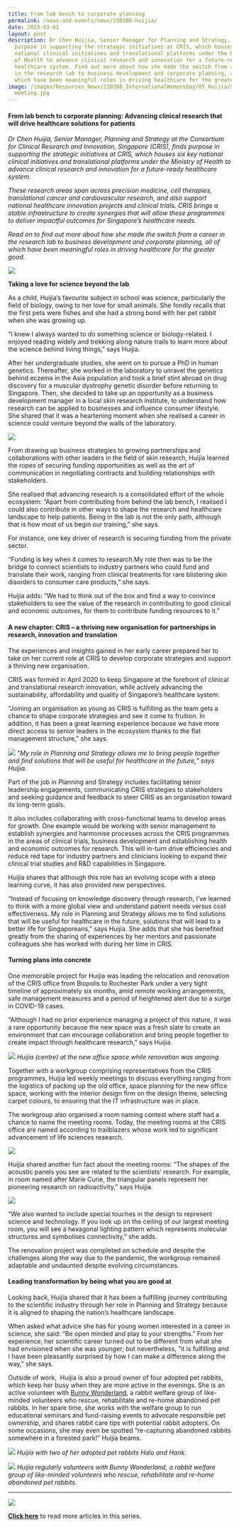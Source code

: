 ```yaml
---
title: From lab bench to corporate planning
permalink: /news-and-events/news/230308-huijia/
date: 2023-03-01
layout: post
description: Dr Chen Huijia, Senior Manager for Planning and Strategy, finds
  purpose in supporting the strategic initiatives at CRIS, which houses six key
  national clinical initiatives and translational platforms under the Ministry
  of Health to advance clinical research and innovation for a future-ready
  healthcare system. Find out more about how she made the switch from a career
  in the research lab to business development and corporate planning, all of
  which have been meaningful roles in driving healthcare for the greater good.
image: /images/Resources_News/230308_InternationalWomensDay/05_Huijia/5_Huijia
  meeting.jpg
---
```

#### **From lab bench to corporate planning: Advancing clinical research that will drive healthcare solutions for patients**

_Dr Chen Huijia, Senior Manager, Planning and Strategy at the Consortium for Clinical Research and Innovation, Singapore (CRIS), finds purpose in supporting the strategic initiatives at CRIS, which houses six key national clinical initiatives and translational platforms under the Ministry of Health to advance clinical research and innovation for a future-ready healthcare system._ 

_These research areas span across precision medicine, cell therapies, translational cancer and cardiovascular research, and also support national healthcare innovation projects and clinical trials. CRIS brings a stable infrastructure to create synergies that will allow these programmes to deliver impactful outcomes for Singapore’s healthcare needs._ 

_Read on to find out more about how she made the switch from a career in the research lab to business development and corporate planning, all of which have been meaningful roles in driving healthcare for the greater good._

![](/images/Resources_News/230308_InternationalWomensDay/05_Huijia/1_Huijia_IMG_5662.jpg)

**Taking a love for science beyond the lab**

As a child, Huijia’s favourite subject in school was science, particularly the field of biology, owing to her love for small animals. She fondly recalls that the first pets were fishes and she had a strong bond with her pet rabbit when she was growing up.

“I knew I always wanted to do something science or biology-related. I enjoyed reading widely and trekking along nature trails to learn more about the science behind living things,” says Huijia.

After her undergraduate studies, she went on to pursue a PhD in human genetics. Thereafter, she worked in the laboratory to unravel the genetics behind eczema in the Asia population and took a brief stint abroad on drug discovery for a muscular dystrophy genetic disorder before returning to Singapore. Then, she decided to take up an opportunity as a business development manager in a local skin research institute, to understand how research can be applied to businesses and influence consumer lifestyle. She shared that it was a heartening moment when she realised a career in science could venture beyond the walls of the laboratory.

![](/images/Resources_News/230308_InternationalWomensDay/05_Huijia/5_Huijia%20meeting.jpg)

From drawing up business strategies to growing partnerships and collaborations with other leaders in the field of skin research, Huijia learned the ropes of securing funding opportunities as well as the art of communication in negotiating contracts and building relationships with stakeholders.

She realised that advancing research is a consolidated effort of the whole ecosystem: “Apart from contributing from behind the lab bench, I realised I could also contribute in other ways to shape the research and healthcare landscape to help patients. Being in the lab is not the only path, although that is how most of us begin our training,” she says.

For instance, one key driver of research is securing funding from the private sector.

“Funding is key when it comes to research.My role then was to be the bridge to connect scientists to industry partners who could fund and translate their work, ranging from clinical treatments for rare blistering skin disorders to consumer care products,” she says.

Huijia adds: “We had to think out of the box and find a way to convince stakeholders to see the value of the research in contributing to good clinical and economic outcomes, for them to contribute funding resources to it.”

#### **A new chapter: CRIS – a thriving new organisation for partnerships in research, innovation and translation**

The experiences and insights gained in her early career prepared her to take on her current role at CRIS to develop corporate strategies and support a thriving new organisation.

CRIS was formed in April 2020 to keep Singapore at the forefront of clinical and translational research innovation, while actively advancing the sustainability, affordability and quality of Singapore’s healthcare system.

“Joining an organisation as young as CRIS is fulfilling as the team gets a chance to shape corporate strategies and see it come to fruition. In addition, it has been a great learning experience because we have more direct access to senior leaders in the ecosystem thanks to the flat management structure,” she says.

![](/images/Resources_News/230308_InternationalWomensDay/05_Huijia/2_Huijia%20discussion.jpg)
*"My role in Planning and Strategy allows me to bring people together and find solutions that will be useful for healthcare in the future,” says Huijia.*

Part of the job in Planning and Strategy includes facilitating senior leadership engagements, communicating CRIS strategies to stakeholders and seeking guidance and feedback to steer CRIS as an organisation toward its long-term goals.

It also includes collaborating with cross-functional teams to develop areas for growth. One example would be working with senior management to establish synergies and harmonise processes across the CRIS programmes in the areas of clinical trials, business development and establishing health and economic outcomes for research. This will in-turn drive efficiencies and reduce red tape for industry partners and clinicians looking to expand their clinical trial studies and R&D capabilities in Singapore.

Huijia shares that although this role has an evolving scope with a steep learning curve, it has also provided new perspectives.

“Instead of focusing on knowledge discovery through research, I’ve learned to think with a more global view and understand patient needs versus cost effectiveness. My role in Planning and Strategy allows me to find solutions that will be useful for healthcare in the future, solutions that will lead to a better life for Singaporeans,” says Huijia. She adds that she has benefited greatly from the sharing of experiences by her mentors and passionate colleagues she has worked with during her time in CRIS.

#### **Turning plans into concrete**

One memorable project for Huijia was leading the relocation and renovation of the CRIS office from Biopolis to Rochester Park under a very tight timeline of approximately six months, amid remote working arrangements, safe management measures and a period of heightened alert due to a surge in COVID-19 cases.

“Although I had no prior experience managing a project of this nature, it was a rare opportunity because the new space was a fresh slate to create an environment that can encourage collaboration and bring people together to create impact through healthcare research,” says Huijia.

![](/images/Resources_News/230308_InternationalWomensDay/05_Huijia/3_Huijia%20new%20office%20space.jpg)
*Huijia (centre) at the new office space while renovation was ongoing.*

Together with a workgroup comprising representatives from the CRIS programmes, Huijia led weekly meetings to discuss everything ranging from the logistics of packing up the old office, space planning for the new office space, working with the interior design firm on the design theme, selecting carpet colours, to ensuring that the IT infrastructure was in place.

The workgroup also organised a room naming contest where staff had a chance to name the meeting rooms. Today, the meeting rooms at the CRIS office are named according to trailblazers whose work led to significant advancement of life sciences research.

![](/images/Resources_News/230308_InternationalWomensDay/05_Huijia/4_Huijia_Meeting%20room%20names.png)

Huijia shared another fun fact about the meeting rooms: “The shapes of the acoustic panels you see are related to the scientists’ research. For example, in room named after Marie Curie, the triangular panels represent her pioneering research on radioactivity,” says Huijia.

![](/images/Resources_News/230308_InternationalWomensDay/05_Huijia/6_Huijia_CRIS%20Darwin_Sanger_Franklin.jpg)

“We also wanted to include special touches in the design to represent science and technology. If you look up on the ceiling of our largest meeting room, you will see a hexagonal lighting pattern which represents molecular structures and symbolises connectivity,” she adds.

The renovation project was completed on schedule and despite the challenges along the way due to the pandemic, the workgroup remained adaptable and undaunted despite evolving circumstances.

#### **Leading transformation by being what you are good at**

Looking back, Huijia shared that it has been a fulfilling journey contributing to the scientific industry through her role in Planning and Strategy because it is aligned to shaping the nation’s healthcare landscape.

When asked what advice she has for young women interested in a career in science, she said: “Be open minded and play to your strengths.” From her experience, her scientific career turned out to be different from what she had envisioned when she was younger; but nevertheless, “it is fulfilling and I have been pleasantly surprised by how I can make a difference along the way,” she says.

Outside of work,  Huijia is also a proud owner of four adopted pet rabbits, which keep her busy when they are more active in the evenings. She is an active volunteer with [Bunny Wonderland](https://bunnywonderlandsg.com/), a rabbit welfare group of like-minded volunteers who rescue, rehabilitate and re-home abandoned pet rabbits. In her spare time, she works with the welfare group to run educational seminars and fund-raising events to advocate responsible pet ownership, and shares rabbit care tips with potential rabbit adopters. On some occasions, she may even be spotted “re-capturing abandoned rabbits somewhere in a forested park!” Huijia beams.

![](/images/Resources_News/230308_InternationalWomensDay/05_Huijia/7_Huijia.jpeg)
*Huijia with two of her adopted pet rabbits Halo and Hank.*

![](/images/Resources_News/230308_InternationalWomensDay/05_Huijia/8_Huijia_Bunny%20Wonderland_volunteer.jpg)
*Huijia regularly volunteers with Bunny Wonderland, a rabbit welfare group of like-minded volunteers who rescue, rehabilitate and re-home abandoned pet rabbits.*

* * *

![](/images/Resources_News/230308_InternationalWomensDay/Womens%20Day%20Banner.jpg)

**[Click here](http://cris.sg/cris-celebrates-international-womens-day)** to read more articles in this series.